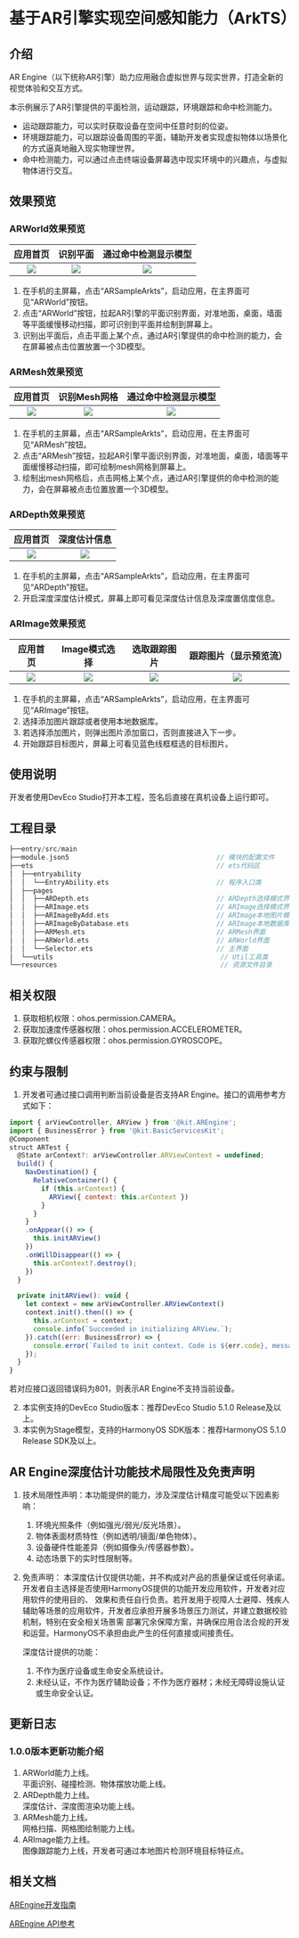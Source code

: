 # 基于AR引擎实现空间感知能力（ArkTS）

## 介绍

AR Engine（以下统称AR引擎）助力应用融合虚拟世界与现实世界，打造全新的视觉体验和交互方式。

本示例展示了AR引擎提供的平面检测，运动跟踪，环境跟踪和命中检测能力。

- 运动跟踪能力，可以实时获取设备在空间中任意时刻的位姿。
- 环境跟踪能力，可以跟踪设备周围的平面，辅助开发者实现虚拟物体以场景化的方式逼真地融入现实物理世界。
- 命中检测能力，可以通过点击终端设备屏幕选中现实环境中的兴趣点，与虚拟物体进行交互。

## 效果预览

### ARWorld效果预览

|           **应用首页**            |           **识别平面**            |        **通过命中检测显示模型**         |
|:-----------------------------:|:-----------------------------:|:-----------------------------:|
| ![](screenshots/homePage.png) | ![](screenshots/detectPlane.png) | ![](screenshots/showModel.png) |

1. 在手机的主屏幕，点击“ARSampleArkts”，启动应用，在主界面可见“ARWorld”按钮。
2. 点击“ARWorld”按钮，拉起AR引擎的平面识别界面，对准地面，桌面，墙面等平面缓慢移动扫描，即可识别到平面并绘制到屏幕上。
3. 识别出平面后，点击平面上某个点，通过AR引擎提供的命中检测的能力，会在屏幕被点击位置放置一个3D模型。

### ARMesh效果预览

|           **应用首页**            |         **识别Mesh网格**         |        **通过命中检测显示模型**        |
|:-----------------------------:|:----------------------------:|:----------------------------:|
| ![](screenshots/homePage.png) | ![](screenshots/meshRender.png) | ![](screenshots/meshRenderModel.png) |

1. 在手机的主屏幕，点击“ARSampleArkts”，启动应用，在主界面可见“ARMesh”按钮。
2. 点击“ARMesh”按钮，拉起AR引擎平面识别界面，对准地面，桌面，墙面等平面缓慢移动扫描，即可绘制mesh网格到屏幕上。
3. 绘制出mesh网格后，点击网格上某个点，通过AR引擎提供的命中检测的能力，会在屏幕被点击位置放置一个3D模型。

### ARDepth效果预览

|            **应用首页**            |             **深度估计信息**             |
|:------------------------------:|:----------------------------------:|
| ![](screenshots/homePage.png) | ![](screenshots/depthNoRender.png) |

1. 在手机的主屏幕，点击“ARSampleArkts”，启动应用，在主界面可见“ARDepth”按钮。
2. 开启深度深度估计模式，屏幕上即可看见深度估计信息及深度置信度信息。

### ARImage效果预览

|           **应用首页**            |            **Image模式选择**             |           **选取跟踪图片**           |       **跟踪图片（显示预览流）**        |
|:-----------------------------:|:------------------------------------:|:------------------------------:|:----------------------------:|
| ![](screenshots/homePage.png) | ![](screenshots/imageSelectMode.png) | ![](screenshots/selectPic.png) | ![](screenshots/tracePic.png) |

1. 在手机的主屏幕，点击“ARSampleArkts”，启动应用，在主界面可见“ARImage”按钮。
2. 选择添加图片跟踪或者使用本地数据库。
3. 若选择添加图片，则弹出图片添加窗口，否则直接进入下一步。
4. 开始跟踪目标图片，屏幕上可看见蓝色线框框选的目标图片。

## 使用说明

开发者使用DevEco Studio打开本工程，签名后直接在真机设备上运行即可。

## 工程目录

```cpp
├──entry/src/main
├──module.json5                                     // 模块的配置文件
├──ets                                              // ets代码区
│  ├──entryability
│  │  └──EntryAbility.ets                           // 程序入口类
│  ├──pages
│  │  ├──ARDepth.ets                                // ARDepth选择模式界面
│  │  ├──ARImage.ets                                // ARImage选择模式界面
│  │  ├──ARImageByAdd.ets                           // ARImage本地图片模式界面
│  │  ├──ARImageByDatabase.ets                      // ARImage本地数据库模式界面
│  │  ├──ARMesh.ets                                 // ARMesh界面
│  │  ├──ARWorld.ets                                // ARWorld界面
│  │  └──Selector.ets                               // 主界面
│  └──utils                                          // Util工具类
└──resources                                         // 资源文件目录
```

## 相关权限

1. 获取相机权限：ohos.permission.CAMERA。
2. 获取加速度传感器权限：ohos.permission.ACCELEROMETER。
3. 获取陀螺仪传感器权限：ohos.permission.GYROSCOPE。

## 约束与限制

1. 开发者可通过接口调用判断当前设备是否支持AR Engine。接口的调用参考方式如下：

```javascript
import { arViewController, ARView } from '@kit.AREngine';
import { BusinessError } from '@kit.BasicServicesKit';
@Component
struct ARTest {
  @State arContext?: arViewController.ARViewContext = undefined;
  build() {
    NavDestination() {
      RelativeContainer() {
        if (this.arContext) {
          ARView({ context: this.arContext })
        }
      }
    }
    .onAppear(() => {
      this.initARView()
    })
    .onWillDisappear(() => {
      this.arContext?.destroy();
    })
  }

  private initARView(): void {
    let context = new arViewController.ARViewContext()
    context.init().then(() => {
      this.arContext = context;
      console.info(`Succeeded in initializing ARView.`);
    }).catch((err: BusinessError) => {
      console.error(`Failed to init context. Code is ${err.code}, message is ${err.message}`);
    });
  }
}
```
若对应接口返回错误码为801，则表示AR Engine不支持当前设备。

2. 本实例支持的DevEco Studio版本：推荐DevEco Studio 5.1.0 Release及以上。
3. 本实例为Stage模型，支持的HarmonyOS SDK版本：推荐HarmonyOS 5.1.0 Release SDK及以上。

## AR Engine深度估计功能技术局限性及免责声明

1. 技术局限性声明：本功能提供的能力，涉及深度估计精度可能受以下因素影响：
   1. 环境光照条件（例如强光/弱光/反光场景）。
   2. 物体表面材质特性（例如透明/镜面/单色物体）。
   3. 设备硬件性能差异（例如摄像头/传感器参数）。
   4. 动态场景下的实时性限制等。
2. 免责声明：
   本深度估计仅提供功能，并不构成对产品的质量保证或任何承诺。开发者自主选择是否使用HarmonyOS提供的功能开发应用软件，开发者对应用软件的使用目的、
   效果和责任自行负责。若开发用于视障人士避障、残疾人辅助等场景的应用软件，开发者应承担开展多场景压力测试，并建立数据校验机制，特别在安全相关场景需
   部署冗余保障方案，并确保应用合法合规的开发和运营。HarmonyOS不承担由此产生的任何直接或间接责任。

   深度估计提供的功能：
   1. 不作为医疗设备或生命安全系统设计。
   2. 未经认证，不作为医疗辅助设备；不作为医疗器材；未经无障碍设施认证或生命安全认证。

## 更新日志

### 1.0.0版本更新功能介绍

1. ARWorld能力上线。<br>
   平面识别、碰撞检测、物体摆放功能上线。
2. ARDepth能力上线。<br>
   深度估计、深度图渲染功能上线。
3. ARMesh能力上线。<br>
   网格扫描、网格图绘制能力上线。
4. ARImage能力上线。<br>
   图像跟踪能力上线，开发者可通过本地图片检测环境目标特征点。

## 相关文档

[AREngine开发指南](https://developer.huawei.com/consumer/cn/doc/harmonyos-guides/ar-engine-kit-guide)

[AREngine API参考](https://developer.huawei.com/consumer/cn/doc/harmonyos-references/ar-engine-api)
